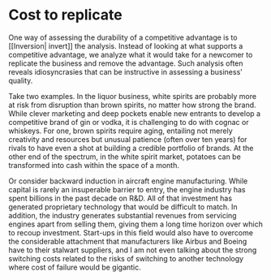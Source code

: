 # Cost to replicate

One way of assessing the durability of a competitive advantage is to [[Inversion| invert]] the analysis. Instead of looking at what supports a competitive advantage, we analyze what it would take for a newcomer to replicate the business and remove the advantage. Such analysis often reveals idiosyncrasies that can be instructive in assessing a business' quality.

Take two examples. In the liquor business, white spirits are probably more at risk from disruption than brown spirits, no matter how strong the brand. While clever marketing and deep pockets enable new entrants to develop a competitive brand of gin or vodka, it is challenging to do with cognac or whiskeys. For one, brown spirits require aging, entailing not merely creativity and resources but unusual patience (often over ten years) for rivals to have even a shot at building a credible portfolio of brands. At the other end of the spectrum, in the white spirit market, potatoes can be transformed into cash within the space of a month.

Or consider backward induction in aircraft engine manufacturing. While capital is rarely an insuperable barrier to entry, the engine industry has spent billions in the past decade on R&D. All of that investment has generated proprietary technology that would be difficult to match. In addition, the industry generates substantial revenues from servicing engines apart from selling them, giving them a long time horizon over which to recoup investment. Start-ups in this field would also have to overcome the considerable attachment that manufacturers like Airbus and Boeing have to their stalwart suppliers, and I am not even talking about the strong switching costs related to the risks of switching to another technology where cost of failure would be gigantic. 